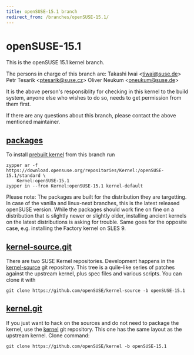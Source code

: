 ```yaml
---
title: openSUSE-15.1 branch
redirect_from: /branches/openSUSE-15.1/
---
```

# openSUSE-15.1
This is the openSUSE 15.1 kernel branch.

The persons in charge of this branch are:
Takashi Iwai <[tiwai@suse.de](mailto:tiwai@suse.de?subject=openSUSE-15.1%20branch)>
Petr Tesarik <[ptesarik@suse.cz](mailto:ptesarik@suse.cz?subject=openSUSE-15.1%20branch)>
Oliver Neukum <[oneukum@suse.de](mailto:oneukum@suse.de?subject=openSUSE-15.1%20branch)>

It is the above person's responsiblity for checking in this kernel to
the build system, anyone else who wishes to do so, needs to get
permission from them first.

If there are any questions about this branch, please contact the above
mentioned maintainer.


## [packages](https://download.opensuse.org/repositories/Kernel:/openSUSE-15.1)
To install
[prebuilt kernel](https://download.opensuse.org/repositories/Kernel:/openSUSE-15.1)
from this branch run

```
zypper ar -f https://download.opensuse.org/repositories/Kernel:/openSUSE-15.1/standard \
    Kernel:openSUSE-15.1
zypper in --from Kernel:openSUSE-15.1 kernel-default
```

Please note: The packages are built for the distribution they are
targetting. In case of the vanilla and linux-next branches, this is the
latest released openSUSE version. While the packages should work fine on
fine on a distribution that is slightly newer or slightly older,
installing ancient kernels on the latest distributions is asking for
trouble. Same goes for the opposite case, e.g. installing the Factory
kernel on SLES 9.

## [kernel-source.git](https://github.com/openSUSE/kernel-source/tree/openSUSE-15.1)
There are two SUSE Kernel repositories. Development happens in the
[kernel-source](https://github.com/openSUSE/kernel-source/tree/openSUSE-15.1)
git repository. This tree is a quile-like series of patches against the
upstream kernel, plus spec files and various scripts. You can clone it
with

```
git clone https://github.com/openSUSE/kernel-source -b openSUSE-15.1
```

## [kernel.git](https://github.com/openSUSE/kernel/tree/openSUSE-15.1)
If you just want to hack on the sources and do not need to package the
kernel, use the [kernel](https://github.com/openSUSE/kernel/tree/openSUSE-15.1)
git repository. This one has the same layout as the upstream kernel. Clone
command:

```
git clone https://github.com/openSUSE/kernel -b openSUSE-15.1
```


